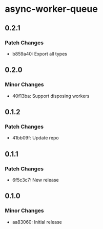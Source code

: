 # async-worker-queue

## 0.2.1

### Patch Changes

- b859a40: Export all types

## 0.2.0

### Minor Changes

- 40f13ba: Support disposing workers

## 0.1.2

### Patch Changes

- 41bb09f: Update repo

## 0.1.1

### Patch Changes

- 6f5c3c7: New release

## 0.1.0

### Minor Changes

- aa83060: Initial release
